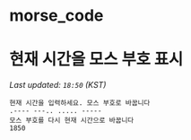 # morse_code
# 현재 시간을 모스 부호 표시
<!-- MORSE_TIME_START -->
_Last updated: `18:50` (KST)_

```
현재 시간을 입력하세요. 모스 부호로 바꿉니다
.---- ---.. ..... -----
모스 부호를 다시 현재 시간으로 바꿉니다
1850
```
<!-- MORSE_TIME_END -->
